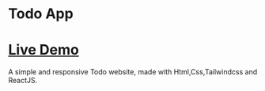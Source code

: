 # Todo App

# [Live Demo](https://ujwal-yadav.github.io/todoapp/)

A simple and responsive Todo website, made with Html,Css,Tailwindcss and ReactJS.

